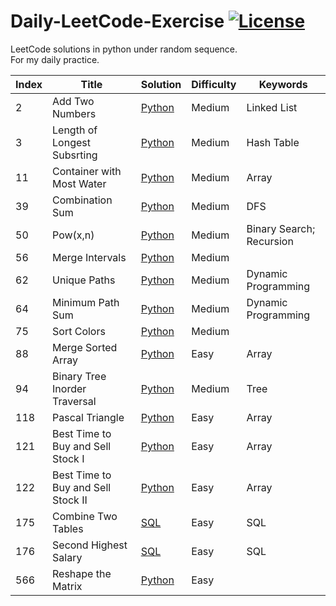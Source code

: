 # Daily-LeetCode-Exercise [![License](https://img.shields.io/badge/license-MIT-blue.svg)](./LICENSE.md) 
LeetCode solutions in python under random sequence.</br>
For my daily practice.</br>

| Index | Title | Solution | Difficulty | Keywords |
|---| ----- | -------- | ---------- | ---------- |
|2|Add Two Numbers | [Python](./2_Add-Two-Numbers.py)|Medium|Linked List|
|3|Length of Longest Subsrting | [Python](./3_Length-of-Longest-Substring.py)|Medium|Hash Table|
|11|Container with Most Water | [Python](./11_Container-with-Most-Water.py)|Medium|Array|
|39|Combination Sum | [Python](./39_Combination-Sum.py)|Medium|DFS|
|50|Pow(x,n) | [Python](./50_Pow.py)|Medium|Binary Search; Recursion|
|56|Merge Intervals | [Python](./56_Merge-Intervals.py)|Medium| |
|62|Unique Paths | [Python](./62_Unique-Paths.py)|Medium|Dynamic Programming|
|64|Minimum Path Sum | [Python](./64_Minimum-Path-Sum.py)|Medium|Dynamic Programming|
|75|Sort Colors | [Python](./75_Sort-Colors.py)|Medium| |
|88|Merge Sorted Array | [Python](./88_Merge-Sorted-Array.py)|Easy|Array|
|94|Binary Tree Inorder Traversal | [Python](./94_Binary-Tree-Inorder-Traversal.py)|Medium|Tree|
|118|Pascal Triangle | [Python](./118_Pascal-Triangle.py)|Easy|Array|
|121|Best Time to Buy and Sell Stock I | [Python](./122_Best-Time-to-Buy-and-Sell-Stock-I.py)|Easy|Array|
|122|Best Time to Buy and Sell Stock II| [Python](./122_Best-Time-to-Buy-and-Sell-Stock-II.py)|Easy|Array|
|175|Combine Two Tables | [SQL](./175_Combine-Two-Tables.sql)|Easy|SQL|
|176|Second Highest Salary | [SQL](./176_Second-Highest-Salary.sql)|Easy|SQL|
|566|Reshape the Matrix | [Python](./566_Reshape-the-Matrix.py)|Easy| |
